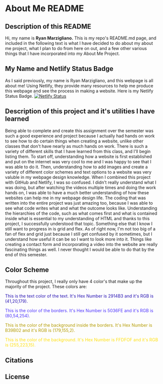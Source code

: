 # About Me README

## Description of this README

Hi, my name is **Ryan Marzigliano.** This is my repo's README.md page,
and included in the following text is what I have decided to do
about my about me project, what I plan to do from here on out,
and a few other various things that I have incorporated into
my About Me Project.

## My Name and Netlify Status Badge

As I said previously, my name is Ryan Marzigliano, and this webpage
is all about me! Using Netlify, they provide many resources to help
me produce this webpage and see the process in making a website. Here
is my Netlify Status Badge.
[![Netlify Status](https://api.netlify.com/api/v1/badges/76989568-6862-4c80-9036-488a3aaf4b72/deploy-status)](https://app.netlify.com/sites/about-me-ryanmarz31/deploys)

## Description of this project and it's utilities I have learned

Being able to complete and create this assignment over the semester was
such a good experience and project because I actually had hands on work
to see how to do certain things when creating a website, unlike other
classes that don't have nearly as much hands on work. There is such a variety 
of different skills that I have learned from this class, and I'll begin 
listing them. To start off, understanding how a website is first established
and put on the internet was very cool to me and I was happy to see that I was
able to do it. Then, understanding how to add images and create a variety of 
different color schemes and text options to a website was very valuble
in my webpage design knowledge. When I combined this project with GitHub and 
Netlify, I was so confused. I didn't really understand what I was doing, but 
after watching the videos multiple times and doing the work hands on, I was
able to have a much better understanding of how these websites can help me
in my webpage design life. The coding that was written into the entire project
was just amazing too, because I was able to see what code writes what and what the
outcome looks like. Understanding the hierarchies of the code, such as what comes
first and what is contained inside what is essential to my understanding of
HTML and thanks to this project, I successfully understood that topic. 
Something else that I know I still want to progress in is grid and flex. As of
right now, I'm not too big of a fan of flex and grid just because I still get
confused by it sometimes, but I understand how useful it can be so I want to look
more into it. Things like creating a contact form and incorporating a video
into the website are really fascinating things as well. I never thought I would
be able to do that by the end of this semester. 

## Color Scheme

Throughout this project, I really only have 4 color's that make up the 
majority of the project. These colors are: 

<font color=#2914B3> This is the text color of the text. It's Hex Number is 2914B3 
and it's RGB is (41,20,179). </font>

<font color=#5036FE> This is the color of the borders. It's Hex Number is 5036FE and
it's RGB is (80,54,254). </font>

<font color=#B39B02> This is the color of the background inside the borders.
It's Hex Number is B39B02 and it's RGB is (179,155,2). </font>

<font color=#FFDFOF> This is the color of the background. It's Hex Number is 
FFDFOF and it's RGB is (255,223,15). </font>

## Citations



## License








